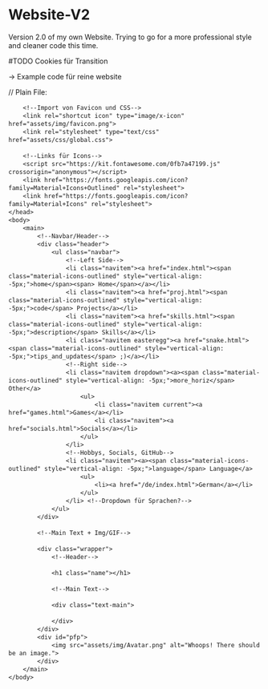 # Website-V2
Version 2.0 of my own Website. Trying to go for a more professional style and cleaner code this time.

#TODO 
Cookies für Transition

-> Example code für reine website

// Plain File:

<!DOCTYPE html>
<meta charset="utf-8">
<html>
    <head>
        <!--Titel-->
        <title><code.spirit></title>
        <!--Metadata für Embeds etc.-->
        <meta property="og:type" content="website">    
        <meta property="og:title" content="<code.spirit>"> 
        <meta property="og:locale" content="en_US"> 
        <meta property="og:description" content="Hi, I'm Louis, a 15 year old developer."> 
        
        <!--Import von Favicon und CSS-->
        <link rel="shortcut icon" type="image/x-icon" href="assets/img/favicon.png">
        <link rel="stylesheet" type="text/css" href="assets/css/global.css">

        <!--Links für Icons-->
        <script src="https://kit.fontawesome.com/0fb7a47199.js" crossorigin="anonymous"></script>
        <link href="https://fonts.googleapis.com/icon?family=Material+Icons+Outlined" rel="stylesheet">
        <link href="https://fonts.googleapis.com/icon?family=Material+Icons" rel="stylesheet">
    </head>
    <body>
        <main>
            <!--Navbar/Header-->
            <div class="header">
                <ul class="navbar">
                    <!--Left Side-->
                    <li class="navitem"><a href="index.html"><span class="material-icons-outlined" style="vertical-align: -5px;">home</span><span> Home</span></a></li>
                    <li class="navitem"><a href="proj.html"><span class="material-icons-outlined" style="vertical-align: -5px;">code</span> Projects</a></li>
                    <li class="navitem"><a href="skills.html"><span class="material-icons-outlined" style="vertical-align: -5px;">description</span> Skills</a></li>
                    <li class="navitem easteregg"><a href="snake.html"><span class="material-icons-outlined" style="vertical-align: -5px;">tips_and_updates</span> ;)</a></li>
                    <!--Right side-->
                    <li class="navitem dropdown"><a><span class="material-icons-outlined" style="vertical-align: -5px;">more_horiz</span> Other</a>
                        <ul>
                            <li class="navitem current"><a href="games.html">Games</a></li>
                            <li class="navitem"><a href="socials.html">Socials</a></li>
                        </ul>
                    </li>
                    <!--Hobbys, Socials, GitHub-->
                    <li class="navitem"><a><span class="material-icons-outlined" style="vertical-align: -5px;">language</span> Language</a>
                        <ul>
                            <li><a href="/de/index.html">German</a></li>
                        </ul>
                    </li> <!--Dropdown für Sprachen?-->
                </ul>
            </div>
            
            <!--Main Text + Img/GIF-->

            <div class="wrapper">
                <!--Header-->

                <h1 class="name"></h1>

                <!--Main Text-->

                <div class="text-main">

                </div>
            </div>
            <div id="pfp">
                <img src="assets/img/Avatar.png" alt="Whoops! There should be an image.">
            </div>
        </main>
    </body>
</html>